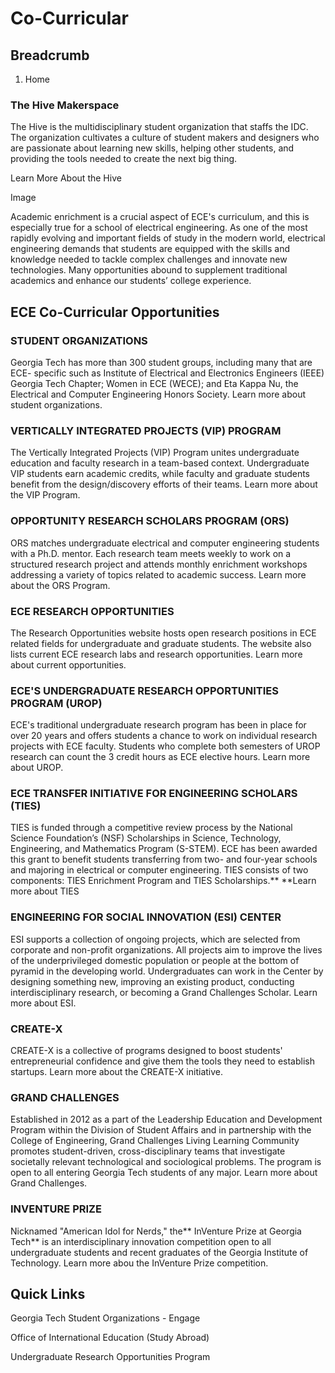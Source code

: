 #  Co-Curricular

## Breadcrumb

  1. Home

### The Hive Makerspace

The Hive is the multidisciplinary student organization that staffs the IDC.
The organization cultivates a culture of student makers and designers who are
passionate about learning new skills, helping other students, and providing
the tools needed to create the next big thing.

Learn More About the Hive

Image



Academic enrichment is a crucial aspect of  ECE's curriculum, and this is
especially true for a school of electrical engineering. As one of the most
rapidly evolving and important fields of study in the modern world, electrical
engineering demands that students are equipped with the skills and knowledge
needed to tackle complex challenges and innovate new technologies. Many
opportunities abound to supplement traditional academics and enhance our
students’ college experience.

## ECE Co-Curricular Opportunities

### STUDENT ORGANIZATIONS

Georgia Tech has more than 300 student groups, including many that are ECE-
specific such as Institute of Electrical and Electronics Engineers (IEEE)
Georgia Tech Chapter; Women in ECE (WECE); and Eta Kappa Nu, the Electrical
and Computer Engineering Honors Society. Learn more about student
organizations.

### VERTICALLY INTEGRATED PROJECTS (VIP) PROGRAM

The Vertically Integrated Projects (VIP) Program unites undergraduate
education and faculty research in a team-based context. Undergraduate VIP
students earn academic credits, while faculty and graduate students benefit
from the design/discovery efforts of their teams. Learn more about the VIP
Program.

### OPPORTUNITY RESEARCH SCHOLARS PROGRAM (ORS)

ORS matches undergraduate electrical and computer engineering students with a
Ph.D. mentor. Each research team meets weekly to work on a structured research
project and attends monthly enrichment workshops addressing a variety of
topics related to academic success. Learn more about the ORS Program.

### ECE RESEARCH OPPORTUNITIES

The Research Opportunities website hosts open research positions in ECE
related fields for undergraduate and graduate students. The website also lists
current ECE research labs and research opportunities. Learn more about current
opportunities.

### ECE'S UNDERGRADUATE RESEARCH OPPORTUNITIES PROGRAM (UROP)

ECE's traditional undergraduate research program has been in place for over 20
years and offers students a chance to work on individual research projects
with ECE faculty. Students who complete both semesters of UROP research can
count the 3 credit hours as ECE elective hours. Learn more about UROP.

### ECE TRANSFER INITIATIVE FOR ENGINEERING SCHOLARS (TIES)

TIES is funded through a competitive review process by the National Science
Foundation’s (NSF) Scholarships in Science, Technology, Engineering, and
Mathematics Program (S-STEM). ECE has been awarded this grant to benefit
students transferring from two- and four-year schools and majoring in
electrical or computer engineering. TIES consists of two components: TIES
Enrichment Program and TIES Scholarships.** **Learn more about TIES

### ENGINEERING FOR SOCIAL INNOVATION (ESI) CENTER

ESI supports a collection of ongoing projects, which are selected from
corporate and non-profit organizations. All projects aim to improve the lives
of the underprivileged domestic population or people at the bottom of pyramid
in the developing world. Undergraduates can work in the Center by designing
something new, improving an existing product, conducting interdisciplinary
research, or becoming a Grand Challenges Scholar. Learn more about ESI.

### CREATE-X

CREATE-X is a collective of programs designed to boost students'
entrepreneurial confidence and give them the tools they need to establish
startups. Learn more about the CREATE-X initiative.

### GRAND CHALLENGES

Established in 2012 as a part of the Leadership Education and Development
Program within the Division of Student Affairs and in partnership with the
College of Engineering, Grand Challenges Living Learning Community promotes
student-driven, cross-disciplinary teams that investigate societally relevant
technological and sociological problems. The program is open to all entering
Georgia Tech students of any major. Learn more about Grand Challenges.

### INVENTURE PRIZE

Nicknamed "American Idol for Nerds," the**  InVenture Prize at Georgia Tech**
is an interdisciplinary innovation competition open to all undergraduate
students and recent graduates of the Georgia Institute of Technology. Learn
more abou the InVenture Prize competition.

## Quick Links

Georgia Tech Student Organizations - Engage

Office of International Education (Study Abroad)

Undergraduate Research Opportunities Program

